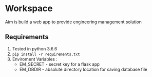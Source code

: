 # Workspace
Aim is build a web app to provide engineering management solution


## Requirements
1. Tested in python 3.6.6
1. `pip install -r requirements.txt`
1. Enviroment Variables : 
    * EM_SECRET - secret key for a flask app
    * EM_DBDIR - absolute directory location for saving database file 